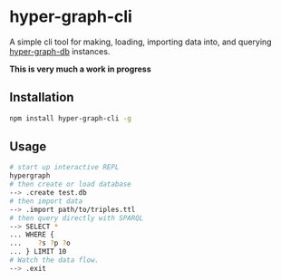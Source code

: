 # hyper-graph-cli

A simple cli tool for making, loading, importing data into, and querying [hyper-graph-db](https://github.com/e-e-e/hyper-graph-db) instances.

**This is very much a work in progress**

## Installation

```sh
npm install hyper-graph-cli -g
```

## Usage
```sh
# start up interactive REPL
hypergraph
# then create or load database
--> .create test.db
# then import data
--> .import path/to/triples.ttl
# then query directly with SPARQL
--> SELECT *
... WHERE {
...    ?s ?p ?o
... } LIMIT 10
# Watch the data flow.
--> .exit
```

